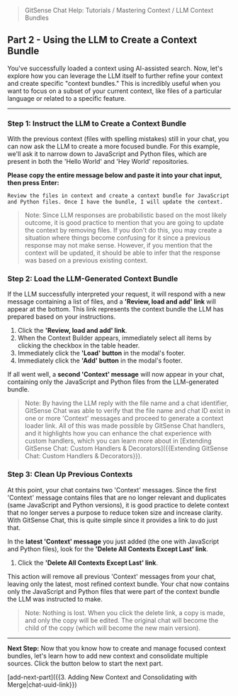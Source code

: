<!--
Component: Context Building Tutorial - LLM Context Bundles
Block-UUID: 607bdf76-94c1-42cd-8fde-c71879d463dd
Parent-UUID: 1c2d3e4f-5a6b-7c8d-9e0f-1a2b3c4d5e6f
Version: 1.1.0
Description: Guides the user through using the LLM to create and manage context bundles.
Language: Markdown
Created-at: 2025-08-01T17:53:17.230Z
Authors: Gemini 2.5 Flash Thinking (v1.0.0), Gemini 2.5 Flash Thinking (v1.1.0)
-->


> GitSense Chat Help: Tutorials / Mastering Context / LLM Context Bundles

## Part 2 - Using the LLM to Create a Context Bundle

You've successfully loaded a context using AI-assisted search. Now, let's explore how you can leverage the LLM itself to further refine your context and create specific "context bundles." This is incredibly useful when you want to focus on a subset of your current context, like files of a particular language or related to a specific feature.

---

### Step 1: Instruct the LLM to Create a Context Bundle

With the previous context (files with spelling mistakes) still in your chat, you can now ask the LLM to create a more focused bundle. For this example, we'll ask it to narrow down to JavaScript and Python files, which are present in both the 'Hello World' and 'Hey World' repositories.

**Please copy the entire message below and paste it into your chat input, then press Enter:**

```
Review the files in context and create a context bundle for JavaScript and Python files. Once I have the bundle, I will update the context.
```

> Note: Since LLM responses are probabilistic based on the most likely outcome, it is good practice to mention that you are going to update the context by removing files. If you don't do this, you may create a situation where things become confusing for it since a previous response may not make sense. However, if you mention that the context will be updated, it should be able to infer that the response was based on a previous existing context.

### Step 2: Load the LLM-Generated Context Bundle

If the LLM successfully interpreted your request, it will respond with a new message containing a list of files, and a **'Review, load and add' link** will appear at the bottom. This link represents the context bundle the LLM has prepared based on your instructions.

1.  Click the **'Review, load and add' link**.
2.  When the Context Builder appears, immediately select all items by clicking the checkbox in the table header.
3.  Immediately click the **'Load' button** in the modal's footer.
4.  Immediately click the **'Add' button** in the modal's footer.

If all went well, a **second 'Context' message** will now appear in your chat, containing only the JavaScript and Python files from the LLM-generated bundle.

> Note: By having the LLM reply with the file name and a chat identifier, GitSense Chat was able to verify that the file name and chat ID exist in one or more 'Context' messages and proceed to generate a context loader link. All of this was made possible by GitSense Chat handlers, and it highlights how you can enhance the chat experience with custom handlers, which you can learn more about in [Extending GitSense Chat: Custom Handlers & Decorators]({{Extending GitSense Chat: Custom Handlers & Decorators}}).

### Step 3: Clean Up Previous Contexts

At this point, your chat contains two 'Context' messages. Since the first 'Context' message contains files that are no longer relevant and duplicates (same JavaScript and Python versions), it is good practice to delete context that no longer serves a purpose to reduce token size and increase clarity. With GitSense Chat, this is quite simple since it provides a link to do just that.

In the **latest 'Context' message** you just added (the one with JavaScript and Python files), look for the **'Delete All Contexts Except Last' link**.

1.  Click the **'Delete All Contexts Except Last' link**.

This action will remove all previous 'Context' messages from your chat, leaving only the latest, most refined context bundle. Your chat now contains only the JavaScript and Python files that were part of the context bundle the LLM was instructed to make.

> Note: Nothing is lost. When you click the delete link, a copy is made, and only the copy will be edited. The original chat will become the child of the copy (which will become the new main version).

---

**Next Step:** Now that you know how to create and manage focused context bundles, let's learn how to add new context and consolidate multiple sources. Click the button below to start the next part.

[add-next-part]({{3. Adding New Context and Consolidating with Merge|chat-uuid-link}})
